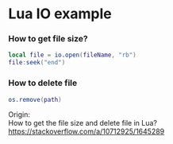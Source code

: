 # Lua IO example

### How to get file size?

``` Lua
local file = io.open(fileName, "rb")
file:seek("end")
```

### How to delete file

``` Lua
os.remove(path)
```

Origin:  
How to get the file size and delete file in Lua?  
https://stackoverflow.com/a/10712925/1645289